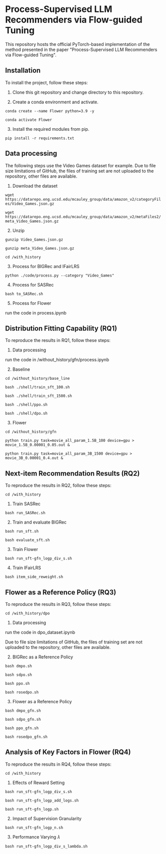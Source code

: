 # Process-Supervised LLM Recommenders via Flow-guided Tuning

This repository hosts the official PyTorch-based implementation of the method presented in the paper "Process-Supervised LLM Recommenders via Flow-guided Tuning".

## Installation

To install the project, follow these steps:

1. Clone this git repository and change directory to this repository.

2. Create a conda environment and activate.

```conda create --name Flower python=3.9 -y```

```conda activate Flower```

3. Install the required modules from pip.

```pip install -r requirements.txt```

## Data processing
The following steps use the Video Games dataset for example. Due to file size limitations of GitHub, the files of training set are not uploaded to the repository, other files are available.

1. Download the dataset

```wget https://datarepo.eng.ucsd.edu/mcauley_group/data/amazon_v2/categoryFiles/Video_Games.json.gz```

```wget https://datarepo.eng.ucsd.edu/mcauley_group/data/amazon_v2/metaFiles2/meta_Video_Games.json.gz```

2. Unzip

```gunzip Video_Games.json.gz```

```gunzip meta_Video_Games.json.gz```

```cd /with_history```

3. Process for BIGRec and IFairLRS

```python ./code/process.py --category "Video_Games"```

4. Process for SASRec

```bash to_SASRec.sh```

5. Process for Flower

run the code in process.ipynb

## Distribution Fitting Capability (RQ1)

To reproduce the results in RQ1, follow these steps:

1. Data processing

run the code in /without_history/gfn/process.ipynb 

2. Baseline

```cd /without_history/base_line```

```bash ./shell/train_sft_100.sh```

```bash ./shell/train_sft_1500.sh```

```bash ./shell/ppo.sh```

```bash ./shell/dpo.sh```

3. Flower

```cd /without_history/gfn```

```python train.py task=movie_all_param_1.5B_100 device=gpu > movie_1.5B_0.00001_0.05.out &```

```python train.py task=movie_all_param_3B_1500 device=gpu > movie_3B_0.00001_0.4.out &```

## Next-item Recommendation Results (RQ2)

To reproduce the results in RQ2, follow these steps:

```cd /with_history```

1. Train SASRec

```bash run_SASRec.sh```

2. Train and evaluate BIGRec

```bash run_sft.sh```

```bash evaluate_sft.sh```

3. Train Flower

```bash run_sft-gfn_logp_div_s.sh```

4. Train IFairLRS

```bash item_side_reweight.sh```

## Flower as a Reference Policy (RQ3)

To reproduce the results in RQ3, follow these steps:

```cd /with_history/dpo```

1. Data processing

run the code in dpo_dataset.ipynb

Due to file size limitations of GitHub, the files of training set are not uploaded to the repository, other files are available.

2. BIGRec as a Reference Policy

```bash dmpo.sh```

```bash sdpo.sh```

```bash ppo.sh```

```bash rosedpo.sh```

3. Flower as a Reference Policy

```bash dmpo_gfn.sh```

```bash sdpo_gfn.sh```

```bash ppo_gfn.sh```

```bash rosedpo_gfn.sh```

## Analysis of Key Factors in Flower (RQ4)

To reproduce the results in RQ4, follow these steps:

```cd /with_history```

1. Effects of Reward Setting

```bash run_sft-gfn_logp_div_s.sh```

```bash run_sft-gfn_logp_add_logs.sh```

```bash run_sft-gfn_logp.sh```

2. Impact of Supervision Granularity

```bash run_sft-gfn_logp_n.sh```

3. Performance Varying 𝜆

```bash run_sft-gfn_logp_div_s_lambda.sh```
